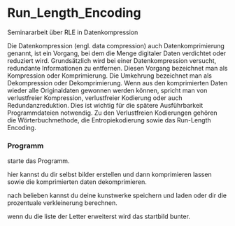 # Run_Length_Encoding
Seminararbeit über RLE in Datenkompression

Die Datenkompression (engl. data compression) auch Datenkomprimierung genannt, ist ein
Vorgang, bei dem die Menge digitaler Daten verdichtet oder reduziert wird.
Grundsätzlich wird bei einer Datenkompression versucht, redundante Informationen zu
entfernen.
Diesen Vorgang bezeichnet man als Kompression oder Komprimierung. Die Umkehrung
bezeichnet man als Dekompression oder Dekomprimierung.
Wenn aus den komprimierten Daten wieder alle Originaldaten gewonnen werden können,
spricht man von verlustfreier Kompression, verlustfreier Kodierung oder auch
Redundanzreduktion. Dies ist wichtig für die spätere Ausführbarkeit
Programmdateien notwendig.
Zu den Verlustfreien Kodierungen gehören die Wörterbuchmethode, die Entropiekodierung
sowie das Run-Length Encoding.

### Programm
starte das Programm.

hier kannst du dir selbst bilder erstellen und dann komprimieren lassen sowie die komprimierten daten dekomprimieren.

nach belieben kannst du deine kunstwerke speichern und laden oder dir die prozentuale verkleinerung berechnen.

wenn du die liste der Letter erweiterst wird das startbild bunter.
